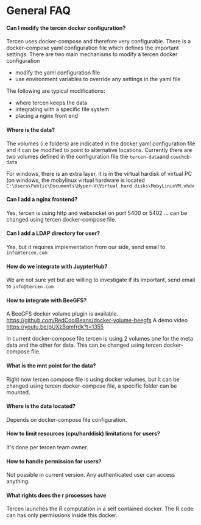 # General FAQ

#### Can I modify the tercen docker configuration?
Tercen uses docker-compose and therefore very configurable. There is a docker-compose yaml configuration file which defines the important settings.
There are two main mechanisms to modify a tercen docker configuration
* modify the yaml configuration file
* use environment variables to override any settings in the yaml file

The following are typical modifications:
* where tercen keeps the data
* integrating with a specific file system
* placing a nginx front end

#### Where is the data?
The volumes (i.e folders) are indicated in the docker yaml configuration file and it can be modified to point to alternative locations.
Currently there are two volumes defined in the configuration file the `tercen-data`and `couchdb-data`

For windows, there is an extra layer, it is in the virtual hardisk of virtual PC (on windows, the mobylinux virtual hardware is located
`C:\Users\Public\Documents\Hyper-V\Virtual hard disks\MobyLinuxVM.vhdx`

#### Can I add a nginx frontend?
Yes, tercen is using http and websocket on port 5400 or 5402 ... can be 
changed using tercen docker-compose file.

#### Can I add a LDAP directory for user?
Yes, but it requires implementation from our side, send email to `info@tercen.com`

#### How do we integrate with JuypterHub?
We are not sure yet but are willing to investigate if its important, send email to `info@tercen.com`

#### How to integrate with BeeGFS?
A BeeGFS docker volume plugin is available.
https://github.com/RedCoolBeans/docker-volume-beegfs
A demo video
https://youtu.be/pUXzBqmfrdk?t=1355

In current docker-compose file tercen is using 2 volumes one for the 
meta data and the other for data.
This can be changed using tercen docker-compose file.

#### What is the mnt point for the data?
Right now tercen compose file is using docker volumes, but it can be 
changed using tercen docker-compose file, a specific folder can be mounted.

#### Where is the data located?
Depends on docker-compose file configuration.

#### How to limit resources (cpu/harddisk) limitations for users?
It's done per tercen team owner.

#### How to handle permission for users?
Not possible in current version.
Any authenticated user can access anything.

####  What rights does the r processes have
Tercen launches the R computation in a self contained docker. The R code can has only permissions inside this docker.
